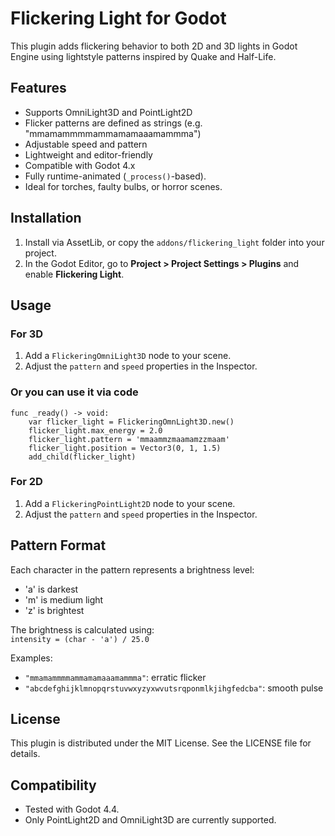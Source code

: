 # Flickering Light for Godot

This plugin adds flickering behavior to both 2D and 3D lights in Godot Engine using lightstyle patterns inspired by Quake and Half-Life.

## Features

- Supports OmniLight3D and PointLight2D
- Flicker patterns are defined as strings (e.g. "mmamammmmammamamaaamammma")
- Adjustable speed and pattern
- Lightweight and editor-friendly
- Compatible with Godot 4.x
- Fully runtime-animated (`_process()`-based).
- Ideal for torches, faulty bulbs, or horror scenes.


## Installation

1. Install via AssetLib, or copy the `addons/flickering_light` folder into your project.
2. In the Godot Editor, go to **Project > Project Settings > Plugins** and enable **Flickering Light**.

## Usage

### For 3D

1. Add a `FlickeringOmniLight3D` node to your scene.
2. Adjust the `pattern` and `speed` properties in the Inspector.

### Or you can use it via code

```gdscript
func _ready() -> void:
    var flicker_light = FlickeringOmnLight3D.new()
    flicker_light.max_energy = 2.0
    flicker_light.pattern = 'mmaammzmaamamzzmaam'
    flicker_light.position = Vector3(0, 1, 1.5)
    add_child(flicker_light)
```

### For 2D

1. Add a `FlickeringPointLight2D` node to your scene.
2. Adjust the `pattern` and `speed` properties in the Inspector.

## Pattern Format

Each character in the pattern represents a brightness level:

- 'a' is darkest
- 'm' is medium light
- 'z' is brightest

The brightness is calculated using:  
`intensity = (char - 'a') / 25.0`

Examples:

- `"mmamammmmammamamaaamammma"`: erratic flicker
- `"abcdefghijklmnopqrstuvwxyzyxwvutsrqponmlkjihgfedcba"`: smooth pulse

## License

This plugin is distributed under the MIT License. See the LICENSE file for details.

## Compatibility

- Tested with Godot 4.4.
- Only PointLight2D and OmniLight3D are currently supported.

